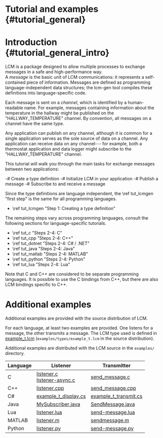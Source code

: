 Tutorial and examples {#tutorial_general}
====

# Introduction {#tutorial_general_intro}

LCM is a package designed to allow multiple processes to exchange messages in
a safe and high-performance way.   
A <em>message</em> is the basic unit of LCM communications: it represents a
self-contained piece of information.  Messages are defined as programming
language-independent data structures; the lcm-gen tool compiles these
definitions into language-specific code.

Each message is sent on a <em>channel</em>, which is identified by a
human-readable name. For example, messages containing information about the
temperature in the hallway might be published on the "HALLWAY_TEMPERATURE"
channel. By convention, all messages on a channel have the same type.
  
Any application can publish on any channel, although it is common for
a single application serves as the sole source of data on a channel. Any
application can receive data on any channel--- for example, both a thermostat
application and data logger might subscribe to the "HALLWAY_TEMPERATURE"
channel.
  
This tutorial will walk you through the main tasks for exchange messages
between two applications:

 -# Create a type definition
 -# Initialize LCM in your application
 -# Publish a message
 -# Subscribe to and receive a message

Since the type definitions are language independent, the \ref tut_lcmgen "first step" is the same
for all programming languages.  

 - \ref tut_lcmgen "Step 1: Creating a type definition"

The remaining steps vary across programming
languages, consult the following sections for language-specific tutorials.

 - \ref tut_c "Steps 2-4: C"
 - \ref tut_cpp "Steps 2-4: C++"
 - \ref tut_dotnet "Steps 2-4: C# / .NET"
 - \ref tut_java "Steps 2-4: Java"
 - \ref tut_matlab "Steps 2-4: MATLAB"
 - \ref tut_python "Steps 2-4: Python"
 - \ref tut_lua "Steps 2-4: Lua"

Note that C and C++ are considered to be separate programming languages.  It is
possible to use the C bindings from C++, but there are also LCM bindings
specific to C++.

# Additional examples

Additional examples are provided with the source distribution of LCM.

For each language, at least two examples are provided. One listens for a
message, the other transmits a message. The LCM type used is defined in
[example_t.lcm](https://github.com/lcm-proj/lcm/blob/master/examples/types/example_t.lcm)  (`examples/types/example_t.lcm` in the source distribution).

Additional examples are distributed with the LCM source in the `examples/`
directory.

Language | Listener | Transmitter
-------- | -------- | -----------
C        | [listener.c](https://github.com/lcm-proj/lcm/blob/master/examples/c/listener.c) <br>[listener-async.c](https://github.com/lcm-proj/lcm/blob/master/examples/c/listener-async.c) | [send_message.c](https://github.com/lcm-proj/lcm/blob/master/examples/c/send_message.c)
C++      | [listener.cpp](https://github.com/lcm-proj/lcm/blob/master/examples/cpp/listener.cpp) | [send_message.cpp](https://github.com/lcm-proj/lcm/blob/master/examples/cpp/send_message.cpp)
C#       | [example_t_display.cs](https://github.com/lcm-proj/lcm/blob/master/examples/csharp/example_t_demo/example_t_display.cs) | [example_t_transmit.cs](https://github.com/lcm-proj/lcm/blob/master/examples/csharp/example_t_demo/example_t_transmit.cs)
Java     | [MySubscriber.java](https://github.com/lcm-proj/lcm/blob/master/examples/java/example_t_demo/MySubscriber.java) | [SendMessage.java](https://github.com/lcm-proj/lcm/blob/master/examples/java/example_t_demo/SendMessage.java)
Lua      | [listener.lua](https://github.com/lcm-proj/lcm/blob/master/examples/lua/listener.lua) | [send-message.lua](https://github.com/lcm-proj/lcm/blob/master/examples/lua/send-message.lua)
MATLAB   | [listener.m](https://github.com/lcm-proj/lcm/blob/master/examples/matlab/listener.m) | [sendmessage.m](https://github.com/lcm-proj/lcm/blob/master/examples/matlab/sendmessage.m)
Python   | [listener.py](https://github.com/lcm-proj/lcm/blob/master/examples/python/listener.py) | [send-message.py](https://github.com/lcm-proj/lcm/blob/master/examples/python/send-message.py)

